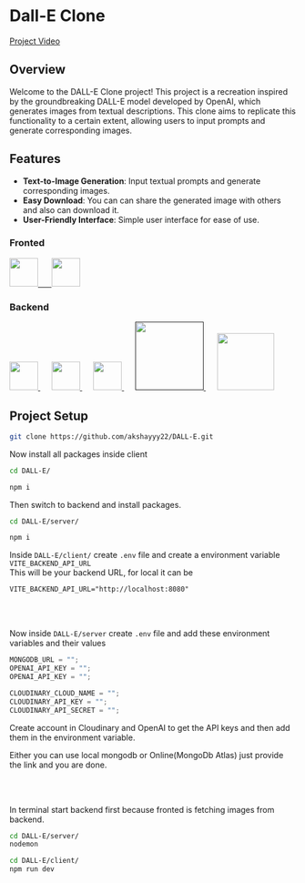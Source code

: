 # Dall-E Clone

[Project Video]()



## Overview

Welcome to the DALL-E Clone project! This project is a recreation inspired by the groundbreaking DALL-E model developed by OpenAI, which generates images from textual descriptions. This clone aims to replicate this functionality to a certain extent, allowing users to input prompts and generate corresponding images.

## Features

- **Text-to-Image Generation**: Input textual prompts and generate corresponding images.
- **Easy Download**: You can can share the generated image with others and also can download it.
- **User-Friendly Interface**: Simple user interface for ease of use.

### Fronted

 <p align="left">
 <a href="https://react.dev" target="_blank"><img src="https://cdn.jsdelivr.net/gh/devicons/devicon@latest/icons/react/react-original-wordmark.svg" height="50"/> &nbsp;&nbsp;&nbsp;&nbsp;
 </a>
<a href="https://tailwindcss.com/">
<img src="https://cdn.jsdelivr.net/gh/devicons/devicon@latest/icons/tailwindcss/tailwindcss-original.svg" height="50"/>
</a>
</p>
 
### Backend

<p align="left">
<a href="https://nodejs.org/en" target="_blank">
<img src="https://cdn.jsdelivr.net/gh/devicons/devicon@latest/icons/nodejs/nodejs-original-wordmark.svg" height="50"/>
</a>&nbsp;&nbsp;&nbsp;&nbsp;
<a href="https://expressjs.com/" target="_blank">
<img src="https://cdn.jsdelivr.net/gh/devicons/devicon@latest/icons/express/express-original-wordmark.svg" height="50" />
</a>&nbsp;&nbsp;&nbsp;&nbsp;
<a href="https://www.mongodb.com/" target="_blank">
<img src="https://cdn.jsdelivr.net/gh/devicons/devicon@latest/icons/mongodb/mongodb-original-wordmark.svg" height="50"/>
</a>&nbsp;&nbsp;&nbsp;&nbsp;
<a href="" target="_blank">
<img src="https://www.logo.wine/a/logo/Cloudinary/Cloudinary-Logo.wine.svg" width="120">
</a>&nbsp;&nbsp;&nbsp;&nbsp;
<a href="https://openai.com/product">
<img src="https://upload.wikimedia.org/wikipedia/commons/4/4d/OpenAI_Logo.svg" width="100">
</a>
</p>

## Project Setup

```bash
git clone https://github.com/akshayyy22/DALL-E.git
```

Now install all packages inside client

```bash
cd DALL-E/

npm i
```

Then switch to backend and install packages.

```bash
cd DALL-E/server/

npm i
```
Inside `DALL-E/client/` create `.env` file and create a environment variable `VITE_BACKEND_API_URL` <br>
This will be your backend URL, for local it can be
```
VITE_BACKEND_API_URL="http://localhost:8080"
```

<br>
<br>

Now inside `DALL-E/server` create `.env` file and add these environment variables and their values

```js
MONGODB_URL = "";
OPENAI_API_KEY = "";
OPENAI_API_KEY = "";

CLOUDINARY_CLOUD_NAME = "";
CLOUDINARY_API_KEY = "";
CLOUDINARY_API_SECRET = "";
```

Create account in Cloudinary and OpenAI to get the API keys and then add them in the environment variable.

Either you can use local mongodb or Online(MongoDb Atlas) just provide the link and you are done.

<br>
<br>

In terminal start backend first because fronted is fetching images from backend.

```bash
cd DALL-E/server/
nodemon
```

```bash
cd DALL-E/client/
npm run dev
```
